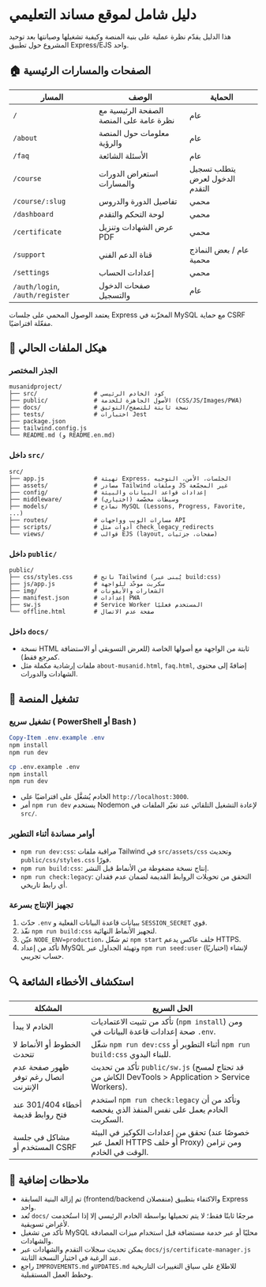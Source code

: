 # دليل شامل لموقع مساند التعليمي

هذا الدليل يقدّم نظرة عملية على بنية المنصة وكيفية تشغيلها وصيانتها بعد توحيد المشروع حول تطبيق Express/EJS واحد.

## 🏠 الصفحات والمسارات الرئيسية

| المسار | الوصف | الحماية |
|--------|-------|---------|
| `/` | الصفحة الرئيسية مع نظرة عامة على المنصة | عام |
| `/about` | معلومات حول المنصة والرؤية | عام |
| `/faq` | الأسئلة الشائعة | عام |
| `/course` | استعراض الدورات والمسارات | يتطلب تسجيل الدخول لعرض التقدم |
| `/course/:slug` | تفاصيل الدورة والدروس | محمي |
| `/dashboard` | لوحة التحكم والتقدم | محمي |
| `/certificate` | عرض الشهادات وتنزيل PDF | محمي |
| `/support` | قناة الدعم الفني | عام / بعض النماذج محمية |
| `/settings` | إعدادات الحساب | محمي |
| `/auth/login`, `/auth/register` | صفحات الدخول والتسجيل | عام |

يعتمد الوصول المحمي على جلسات Express المخزّنة في MySQL مع حماية CSRF مفعّلة افتراضيًا.

## 📂 هيكل الملفات الحالي

### الجذر المختصر

```
musanidproject/
├── src/                # كود الخادم الرئيسي
├── public/             # الأصول الجاهزة للخدمة (CSS/JS/Images/PWA)
├── docs/               # نسخة ثابتة للتصفح/التوثيق
├── tests/              # اختبارات Jest
├── package.json
├── tailwind.config.js
└── README.md (و README.en.md)
```

### داخل `src/`

```
src/
├── app.js              # تهيئة Express، الجلسات، الأمن، التوجيه
├── assets/             # مصادر Tailwind وملفات JS غير المجمّعة
├── config/             # إعدادات قواعد البيانات والبيئة
├── middleware/         # (اختياري) وسيطات مخصّصة
├── models/             # نماذج MySQL (Lessons, Progress, Favorite, ...)
├── routes/             # مسارات الويب وواجهات API
├── scripts/            # أدوات مثل check_legacy_redirects
└── views/              # قوالب EJS (layout, صفحات، جزئيات)
```

### داخل `public/`

```
public/
├── css/styles.css      # ناتج Tailwind (يُبنى عبر build:css)
├── js/app.js           # سكربت موحّد للواجهة
├── img/                # الشعارات والأيقونات
├── manifest.json       # إعدادات PWA
├── sw.js               # Service Worker المستخدم فعليًا
└── offline.html        # صفحة عدم الاتصال
```

### داخل `docs/`

- نسخة HTML ثابتة من الواجهة مع أصولها الخاصة (للعرض التسويقي أو الاستضافة كمرجع فقط).
- ملفات إرشادية مكملة مثل `about-musanid.html`, `faq.html`, إضافةً إلى محتوى الشهادات والدورات.

## 🚀 تشغيل المنصة

### تشغيل سريع ( PowerShell أو Bash )

```powershell
Copy-Item .env.example .env
npm install
npm run dev
```

```bash
cp .env.example .env
npm install
npm run dev
```

- الخادم يُشغَّل على افتراضيًا على `http://localhost:3000`.
- أمر `npm run dev` يستخدم Nodemon لإعادة التشغيل التلقائي عند تغيّر الملفات في `src/`.

### أوامر مساندة أثناء التطوير

- `npm run dev:css`: مراقبة ملفات Tailwind في `src/assets/css` وتحديث `public/css/styles.css` فورًا.
- `npm run build:css`: إنتاج نسخة مضغوطة من الأنماط قبل النشر.
- `npm run check:legacy`: التحقق من تحويلات الروابط القديمة لضمان عدم فقدان أي رابط تاريخي.

### تجهيز الإنتاج بسرعة

1. حدّث `.env` ببيانات قاعدة البيانات الفعلية و `SESSION_SECRET` قوي.
2. نفّذ `npm run build:css` لتجهيز الأنماط النهائية.
3. عيّن `NODE_ENV=production`، ثم شغّل `npm start` خلف عاكس يدعم HTTPS.
4. تأكد من إعداد MySQL وتهيئة الجداول عبر `npm run seed:user` (اختياريًا) لإنشاء حساب تجريبي.

## 🔍 استكشاف الأخطاء الشائعة

| المشكلة | الحل السريع |
|---------|-------------|
| الخادم لا يبدأ | تأكد من تثبيت الاعتماديات (`npm install`) ومن صحة إعدادات قاعدة البيانات في `.env`. |
| الخطوط أو الأنماط لا تتحدث | شغّل `npm run dev:css` أثناء التطوير أو `npm run build:css` للبناء اليدوي. |
| ظهور صفحة عدم اتصال رغم توفر الإنترنت | تأكد من تحديث `public/sw.js` (قد تحتاج لمسح الكاش من DevTools > Application > Service Workers). |
| أخطاء 301/404 عند فتح روابط قديمة | استخدم `npm run check:legacy` وتأكد من أن الخادم يعمل على نفس المنفذ الذي يفحصه السكربت. |
| مشاكل في جلسة المستخدم أو CSRF | تحقق من إعدادات الكوكيز في البيئة (خصوصًا عند العمل عبر HTTPS أو خلف Proxy) ومن تزامن الوقت في الخادم. |

## 📝 ملاحظات إضافية

- تم إزالة البنية السابقة (frontend/backend منفصلان) والاكتفاء بتطبيق Express واحد.
- تُعد `docs/` مرجعًا ثابتًا فقط؛ لا يتم تحميلها بواسطة الخادم الرئيسي إلا إذا استُخدمت لأغراض تسويقية.
- تأكد من تشغيل MySQL محليًا أو عبر خدمة مستضافة قبل استخدام ميزات المصادقة والشهادات.
- يمكن تحديث سجلات التقدم والشهادات عبر `docs/js/certificate-manager.js` عند الرغبة في اختبار النسخة الثابتة.
- راجع `IMPROVEMENTS.md` و`UPDATES.md` للاطلاع على سياق التغييرات التاريخية وخطط العمل المستقبلية.